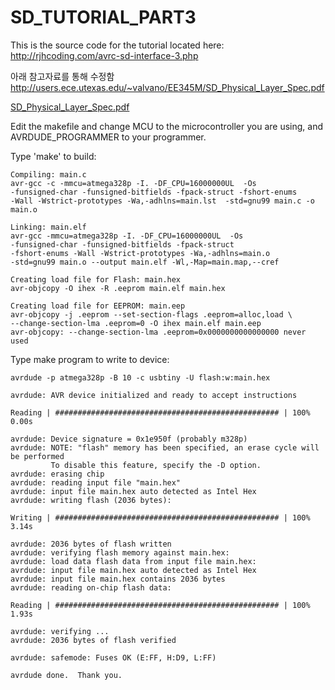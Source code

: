 # SD_TUTORIAL_PART3

This is the source code for the tutorial located here:
http://rjhcoding.com/avrc-sd-interface-3.php

아래 참고자료를 통해 수정함
http://users.ece.utexas.edu/~valvano/EE345M/SD_Physical_Layer_Spec.pdf

[SD_Physical_Layer_Spec.pdf](https://github.com/Gwangho-Choi/SD_TUTORIAL_PART3/files/10996637/SD_Physical_Layer_Spec.pdf)

Edit the makefile and change MCU to the microcontroller you are using, and AVRDUDE_PROGRAMMER to your programmer.

Type 'make' to build:

```
Compiling: main.c
avr-gcc -c -mmcu=atmega328p -I. -DF_CPU=16000000UL  -Os 
-funsigned-char -funsigned-bitfields -fpack-struct -fshort-enums 
-Wall -Wstrict-prototypes -Wa,-adhlns=main.lst  -std=gnu99 main.c -o main.o

Linking: main.elf
avr-gcc -mmcu=atmega328p -I. -DF_CPU=16000000UL  -Os 
-funsigned-char -funsigned-bitfields -fpack-struct 
-fshort-enums -Wall -Wstrict-prototypes -Wa,-adhlns=main.o  
-std=gnu99 main.o --output main.elf -Wl,-Map=main.map,--cref

Creating load file for Flash: main.hex
avr-objcopy -O ihex -R .eeprom main.elf main.hex

Creating load file for EEPROM: main.eep
avr-objcopy -j .eeprom --set-section-flags .eeprom=alloc,load \
--change-section-lma .eeprom=0 -O ihex main.elf main.eep
avr-objcopy: --change-section-lma .eeprom=0x0000000000000000 never used
```

Type make program to write to device:
```
avrdude -p atmega328p -B 10 -c usbtiny -U flash:w:main.hex

avrdude: AVR device initialized and ready to accept instructions

Reading | ################################################## | 100% 0.00s

avrdude: Device signature = 0x1e950f (probably m328p)
avrdude: NOTE: "flash" memory has been specified, an erase cycle will be performed
         To disable this feature, specify the -D option.
avrdude: erasing chip
avrdude: reading input file "main.hex"
avrdude: input file main.hex auto detected as Intel Hex
avrdude: writing flash (2036 bytes):

Writing | ################################################## | 100% 3.14s

avrdude: 2036 bytes of flash written
avrdude: verifying flash memory against main.hex:
avrdude: load data flash data from input file main.hex:
avrdude: input file main.hex auto detected as Intel Hex
avrdude: input file main.hex contains 2036 bytes
avrdude: reading on-chip flash data:

Reading | ################################################## | 100% 1.93s

avrdude: verifying ...
avrdude: 2036 bytes of flash verified

avrdude: safemode: Fuses OK (E:FF, H:D9, L:FF)

avrdude done.  Thank you.
```
